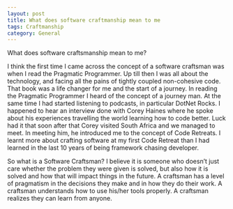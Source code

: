 ```yaml
---
layout: post
title: What does software craftmanship mean to me
tags: Craftmanship
category: General
---
```


What does software craftsmanship mean to me?

I think the first time I came across the concept of a software craftsman was when I read the Pragmatic Programmer. Up till then I was all about the technology, and facing all the pains of tightly coupled non-cohesive code. That book was a life changer for me and the start of a journey.  In reading the Pragmatic Programmer I heard of the concept of a journey man. At the same time I had started listening to podcasts, in particular DotNet Rocks. I happened to hear an interview done with Corey Haines where he spoke about his experiences travelling the world learning how to code better.  Luck had it that soon after that Corey visited South Africa and we managed to meet. In meeting him, he introduced me to the concept of Code Retreats. I learnt more about crafting software at my first Code Retreat than I had learned in the last 10 years of being framework chasing developer.  

So what is a Software Craftsman? I believe it is someone who doesn’t just care whether the problem they were given is solved, but also how it is solved and how that will impact things in the future. A craftsman has a level of pragmatism in the decisions they make and in how they do their work. A craftsman understands how to use his/her tools properly. A craftsman realizes they can learn from anyone.


